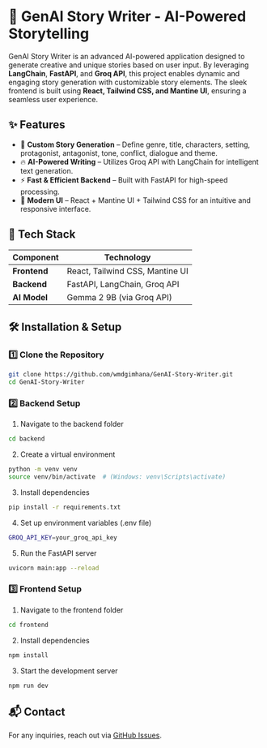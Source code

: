 # 🚀 GenAI Story Writer - AI-Powered Storytelling

GenAI Story Writer is an advanced AI-powered application designed to generate creative and unique stories based on user input. By leveraging **LangChain**, **FastAPI**, and **Groq API**, this project enables dynamic and engaging story generation with customizable story elements. The sleek frontend is built using **React, Tailwind CSS, and Mantine UI**, ensuring a seamless user experience.

## ✨ Features

- 📝 **Custom Story Generation** – Define genre, title, characters, setting, protagonist, antagonist, tone, conflict, dialogue and theme.
- 🔥 **AI-Powered Writing** – Utilizes Groq API with LangChain for intelligent text generation.
- ⚡ **Fast & Efficient Backend** – Built with FastAPI for high-speed processing.
- 🎨 **Modern UI** – React + Mantine UI + Tailwind CSS for an intuitive and responsive interface.

## 🚀 Tech Stack

| Component  | Technology |
|------------|-----------|
| **Frontend** | React, Tailwind CSS, Mantine UI |
| **Backend**  | FastAPI, LangChain, Groq API |
| **AI Model** | Gemma 2 9B (via Groq API) |

## 🛠 Installation & Setup

### **1️⃣ Clone the Repository**
```sh
git clone https://github.com/wmdgimhana/GenAI-Story-Writer.git
cd GenAI-Story-Writer
```
### **2️⃣ Backend Setup**
1. Navigate to the backend folder
```sh
cd backend
```
2. Create a virtual environment
```sh
python -m venv venv
source venv/bin/activate  # (Windows: venv\Scripts\activate)
```
3. Install dependencies
```sh
pip install -r requirements.txt
```
4. Set up environment variables (.env file)
```sh
GROQ_API_KEY=your_groq_api_key
```
5. Run the FastAPI server
```sh
uvicorn main:app --reload
```

### **3️⃣ Frontend Setup**
1. Navigate to the frontend folder
```sh
cd frontend
```
2. Install dependencies
```sh
npm install
```
3. Start the development server
```sh
npm run dev
```

## 📬 Contact
For any inquiries, reach out via [GitHub Issues](https://github.com/wmdgimhana/GenAI-Story-Writer/issues).
